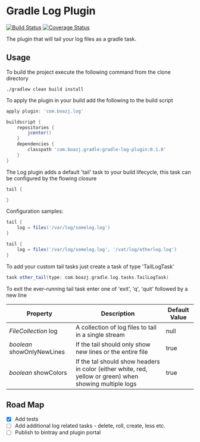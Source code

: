 # Gradle Log Plugin

[![Build Status](https://travis-ci.org/boazj/gradle-log-plugin.svg?branch=master)](https://travis-ci.org/boazj/gradle-log-plugin)
[![Coverage Status](https://coveralls.io/repos/boazj/gradle-log-plugin/badge.svg?branch=master&service=github)](https://coveralls.io/github/boazj/gradle-log-plugin?branch=master)

The plugin that will tail your log files as a gradle task.


## Usage

To build the project execute the following command from the clone directory
```shell
./gradlew clean build install
```

To apply the plugin in your build add the following to the build script
```gradle
apply plugin: 'com.boazj.log'

buildscript {
	repositories {
		jcenter()
	}
	dependencies {
		classpath 'com.boazj.gradle:gradle-log-plugin:0.1.0'
	}
}
```

The Log plugin adds a default 'tail' task to your build lifecycle, this task can be configured by the flowing closure
```gradle
tail {

}
```

Configuration samples:
```gradle
tail {
	log = files('/var/log/somelog.log')
}
```

```gradle
tail {
	log = files('/var/log/somelog.log', '/vat/log/otherlog.log')
}
```

To add your custom tail tasks just create a task of type 'TailLogTask'
```gradle
task other_tail(type: com.boazj.gradle.log.tasks.TailLogTask)
```

To exit the ever-running tail task enter one of 'exit', 'q', 'quit' followed by a new line

Property               	   | Description                                            										          | Default Value
-------------          	   | -------------                                          										          | -------------
_FileCollection_ log      | A collection of log files to tail in a single stream                                                     | null
_boolean_ showOnlyNewLines | If the tail should only show new lines or the entire file 										          | true
_boolean_ showColors       | If the tal should show headers in color (either white, red, yellow or green) when showing multiple logs  | true


## Road Map
- [x] Add tests
- [ ] Add additional log related tasks - delete, roll, create, less etc.
- [ ] Publish to bintray and plugin portal